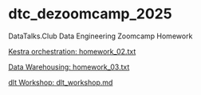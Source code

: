 # dtc_dezoomcamp_2025
DataTalks.Club Data Engineering Zoomcamp Homework

[Kestra orchestration: homework_02.txt](homework_02.txt)

[Data Warehousing: homework_03.txt](homework_03.txt)

[dlt Workshop: dlt_workshop.md](dlt_workshop.md)
